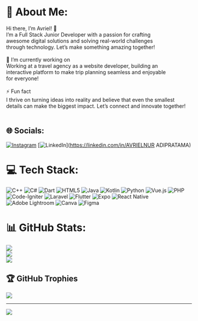 # 💫 About Me:
Hi there, I’m Avriel! 🚀<br>I’m a Full Stack Junior Developer with a passion for crafting <br>awesome digital solutions and solving real-world challenges <br>through technology. Let’s make something amazing together!<br><br>🌟 I’m currently working on<br>Working at a travel agency as a website developer, building an <br>interactive platform to make trip planning seamless and enjoyable <br>for everyone!<br><br>⚡ Fun fact<br>I thrive on turning ideas into reality and believe that even the smallest <br>details can make the biggest impact. Let’s connect and innovate together!<br><br>


## 🌐 Socials:
[![Instagram](https://img.shields.io/badge/Instagram-%23E4405F.svg?logo=Instagram&logoColor=white)](https://instagram.com/fteell) [![LinkedIn](https://img.shields.io/badge/LinkedIn-%230077B5.svg?logo=linkedin&logoColor=white)](https://linkedin.com/in/AVRIELNUR ADIPRATAMA) 

# 💻 Tech Stack:
![C++](https://img.shields.io/badge/c++-%2300599C.svg?style=for-the-badge&logo=c%2B%2B&logoColor=white) ![C#](https://img.shields.io/badge/c%23-%23239120.svg?style=for-the-badge&logo=csharp&logoColor=white) ![Dart](https://img.shields.io/badge/dart-%230175C2.svg?style=for-the-badge&logo=dart&logoColor=white) ![HTML5](https://img.shields.io/badge/html5-%23E34F26.svg?style=for-the-badge&logo=html5&logoColor=white) ![Java](https://img.shields.io/badge/java-%23ED8B00.svg?style=for-the-badge&logo=openjdk&logoColor=white) ![Kotlin](https://img.shields.io/badge/kotlin-%237F52FF.svg?style=for-the-badge&logo=kotlin&logoColor=white) ![Python](https://img.shields.io/badge/python-3670A0?style=for-the-badge&logo=python&logoColor=ffdd54) ![Vue.js](https://img.shields.io/badge/vue.js-%2335495e.svg?style=for-the-badge&logo=vuedotjs&logoColor=%234FC08D) ![PHP](https://img.shields.io/badge/php-%23777BB4.svg?style=for-the-badge&logo=php&logoColor=white) ![Code-Igniter](https://img.shields.io/badge/CodeIgniter-%23EF4223.svg?style=for-the-badge&logo=codeIgniter&logoColor=white) ![Laravel](https://img.shields.io/badge/laravel-%23FF2D20.svg?style=for-the-badge&logo=laravel&logoColor=white) ![Flutter](https://img.shields.io/badge/Flutter-%2302569B.svg?style=for-the-badge&logo=Flutter&logoColor=white) ![Expo](https://img.shields.io/badge/expo-1C1E24?style=for-the-badge&logo=expo&logoColor=#D04A37) ![React Native](https://img.shields.io/badge/react_native-%2320232a.svg?style=for-the-badge&logo=react&logoColor=%2361DAFB) ![Adobe Lightroom](https://img.shields.io/badge/Adobe%20Lightroom-31A8FF.svg?style=for-the-badge&logo=Adobe%20Lightroom&logoColor=white) ![Canva](https://img.shields.io/badge/Canva-%2300C4CC.svg?style=for-the-badge&logo=Canva&logoColor=white) ![Figma](https://img.shields.io/badge/figma-%23F24E1E.svg?style=for-the-badge&logo=figma&logoColor=white)
# 📊 GitHub Stats:
![](https://github-readme-stats.vercel.app/api?username=Avriel02&theme=dark&hide_border=false&include_all_commits=false&count_private=false)<br/>
![](https://github-readme-streak-stats.herokuapp.com/?user=Avriel02&theme=dark&hide_border=false)<br/>
![](https://github-readme-stats.vercel.app/api/top-langs/?username=Avriel02&theme=dark&hide_border=false&include_all_commits=false&count_private=false&layout=compact)

## 🏆 GitHub Trophies
![](https://github-profile-trophy.vercel.app/?username=Avriel02&theme=radical&no-frame=false&no-bg=true&margin-w=4)

---
[![](https://visitcount.itsvg.in/api?id=Avriel02&icon=0&color=0)](https://visitcount.itsvg.in)

<!-- Proudly created with GPRM ( https://gprm.itsvg.in ) -->
